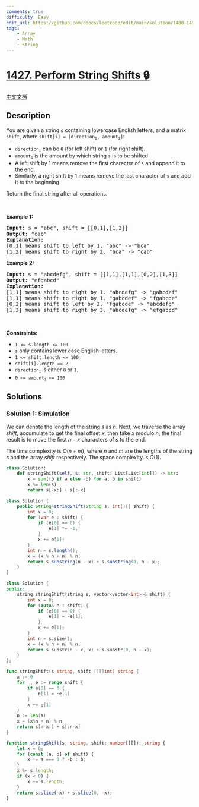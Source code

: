 ```yaml
---
comments: true
difficulty: Easy
edit_url: https://github.com/doocs/leetcode/edit/main/solution/1400-1499/1427.Perform%20String%20Shifts/README_EN.md
tags:
    - Array
    - Math
    - String
---
```


<!-- problem:start -->

# [1427. Perform String Shifts 🔒](https://leetcode.com/problems/perform-string-shifts)

[中文文档](/solution/1400-1499/1427.Perform%20String%20Shifts/README.md)

## Description

<!-- description:start -->

<p>You are given a string <code>s</code> containing lowercase English letters, and a matrix <code>shift</code>, where <code>shift[i] = [direction<sub>i</sub>, amount<sub>i</sub>]</code>:</p>

<ul>
	<li><code>direction<sub>i</sub></code> can be <code>0</code> (for left shift) or <code>1</code> (for right shift).</li>
	<li><code>amount<sub>i</sub></code> is the amount by which string <code>s</code> is to be shifted.</li>
	<li>A left shift by 1 means remove the first character of <code>s</code> and append it to the end.</li>
	<li>Similarly, a right shift by 1 means remove the last character of <code>s</code> and add it to the beginning.</li>
</ul>

<p>Return the final string after all operations.</p>

<p>&nbsp;</p>
<p><strong class="example">Example 1:</strong></p>

<pre>
<strong>Input:</strong> s = &quot;abc&quot;, shift = [[0,1],[1,2]]
<strong>Output:</strong> &quot;cab&quot;
<strong>Explanation:</strong>&nbsp;
[0,1] means shift to left by 1. &quot;abc&quot; -&gt; &quot;bca&quot;
[1,2] means shift to right by 2. &quot;bca&quot; -&gt; &quot;cab&quot;</pre>

<p><strong class="example">Example 2:</strong></p>

<pre>
<strong>Input:</strong> s = &quot;abcdefg&quot;, shift = [[1,1],[1,1],[0,2],[1,3]]
<strong>Output:</strong> &quot;efgabcd&quot;
<strong>Explanation:</strong>&nbsp; 
[1,1] means shift to right by 1. &quot;abcdefg&quot; -&gt; &quot;gabcdef&quot;
[1,1] means shift to right by 1. &quot;gabcdef&quot; -&gt; &quot;fgabcde&quot;
[0,2] means shift to left by 2. &quot;fgabcde&quot; -&gt; &quot;abcdefg&quot;
[1,3] means shift to right by 3. &quot;abcdefg&quot; -&gt; &quot;efgabcd&quot;</pre>

<p>&nbsp;</p>
<p><strong>Constraints:</strong></p>

<ul>
	<li><code>1 &lt;= s.length &lt;= 100</code></li>
	<li><code>s</code> only contains lower case English letters.</li>
	<li><code>1 &lt;= shift.length &lt;= 100</code></li>
	<li><code>shift[i].length == 2</code></li>
	<li><code>direction<sub>i</sub></code><sub> </sub>is either <code>0</code> or <code>1</code>.</li>
	<li><code>0 &lt;= amount<sub>i</sub> &lt;= 100</code></li>
</ul>

<!-- description:end -->

## Solutions

<!-- solution:start -->

### Solution 1: Simulation

We can denote the length of the string $s$ as $n$. Next, we traverse the array $shift$, accumulate to get the final offset $x$, then take $x$ modulo $n$, the final result is to move the first $n - x$ characters of $s$ to the end.

The time complexity is $O(n + m)$, where $n$ and $m$ are the lengths of the string $s$ and the array $shift$ respectively. The space complexity is $O(1)$.

<!-- tabs:start -->

```python
class Solution:
    def stringShift(self, s: str, shift: List[List[int]]) -> str:
        x = sum((b if a else -b) for a, b in shift)
        x %= len(s)
        return s[-x:] + s[:-x]
```

```java
class Solution {
    public String stringShift(String s, int[][] shift) {
        int x = 0;
        for (var e : shift) {
            if (e[0] == 0) {
                e[1] *= -1;
            }
            x += e[1];
        }
        int n = s.length();
        x = (x % n + n) % n;
        return s.substring(n - x) + s.substring(0, n - x);
    }
}
```

```cpp
class Solution {
public:
    string stringShift(string s, vector<vector<int>>& shift) {
        int x = 0;
        for (auto& e : shift) {
            if (e[0] == 0) {
                e[1] = -e[1];
            }
            x += e[1];
        }
        int n = s.size();
        x = (x % n + n) % n;
        return s.substr(n - x, x) + s.substr(0, n - x);
    }
};
```

```go
func stringShift(s string, shift [][]int) string {
	x := 0
	for _, e := range shift {
		if e[0] == 0 {
			e[1] = -e[1]
		}
		x += e[1]
	}
	n := len(s)
	x = (x%n + n) % n
	return s[n-x:] + s[:n-x]
}
```

```ts
function stringShift(s: string, shift: number[][]): string {
    let x = 0;
    for (const [a, b] of shift) {
        x += a === 0 ? -b : b;
    }
    x %= s.length;
    if (x < 0) {
        x += s.length;
    }
    return s.slice(-x) + s.slice(0, -x);
}
```

<!-- tabs:end -->

<!-- solution:end -->

<!-- problem:end -->
